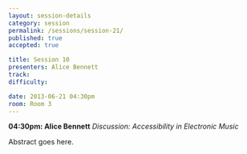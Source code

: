 ```yaml
---
layout: session-details
category: session
permalink: /sessions/session-21/
published: true
accepted: true

title: Session 10
presenters: Alice Bennett
track:
difficulty:

date: 2013-06-21 04:30pm
room: Room 3
---
```


**04:30pm: Alice Bennett**
_Discussion: Accessibility in Electronic Music_

Abstract goes here.
